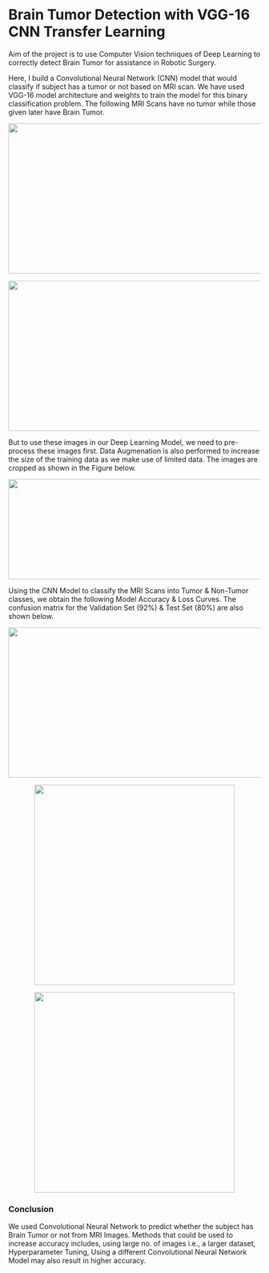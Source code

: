 # Brain Tumor Detection with VGG-16 CNN Transfer Learning

Aim of the project is to use Computer Vision techniques of Deep Learning to correctly detect Brain Tumor for assistance in Robotic Surgery.

Here, I build a Convolutional Neural Network (CNN) model that would classify if subject has a tumor or not based on MRI scan. We have used VGG-16 model architecture and weights to train the model for this binary classification problem. The following MRI Scans have no tumor while those given later have Brain Tumor. 

<p align="center">
    <img width="700" height="300" src = 'https://github.com/aviralchharia/Brain-Tumor-Segmentation-with-Deep-Neural-Networks/blob/main/Images/No%20Tumor.png?raw=true'
</p>

<p align="center">
    <img width="700" height="300" src = 'https://github.com/aviralchharia/Brain-Tumor-Segmentation-with-Deep-Neural-Networks/blob/main/Images/Tumor.png?raw=true'
</p>

But to use these images in our Deep Learning Model, we need to pre-process these images first. Data Augmenation is also performed to increase the size of the training data as we make use of limited data. The images are cropped as shown in the Figure below.

<p align="center">
    <img width="750" height="200" src = 'https://github.com/aviralchharia/Brain-Tumor-Segmentation-with-Deep-Neural-Networks/blob/main/Images/Data%20Preprocessing.png?raw=true'
</p>

Using the CNN Model to classify the MRI Scans into Tumor & Non-Tumor classes, we obtain the following Model Accuracy & Loss Curves. The confusion matrix for the Validation Set (92%) & Test Set (80%) are also shown below.

<p align="center">
    <img width="850" height="300" src = 'https://github.com/aviralchharia/Brain-Tumor-Segmentation-with-Deep-Neural-Networks/blob/main/Images/Accuracy%20&%20Loss%20Curves.png?raw=true'
</p>
  
<p align="center">
    <img width="400" height="400" src = 'https://github.com/aviralchharia/Brain-Tumor-Segmentation-with-Deep-Neural-Networks/blob/main/Images/Confusion%20Matrix-%20Validation.png?raw=true'
</p>
  
<p align="center">
    <img width="400" height="400" src = 'https://github.com/aviralchharia/Brain-Tumor-Segmentation-with-Deep-Neural-Networks/blob/main/Images/Confusion%20Matrix-%20Test.png?raw=true'
</p>

### Conclusion

We used Convolutional Neural Network to predict whether the subject has Brain Tumor or not from MRI Images. Methods that could be used to increase accuracy includes, using large no. of images i.e., a larger dataset, Hyperparameter Tuning, Using a different Convolutional Neural Network Model may also result in higher accuracy.

